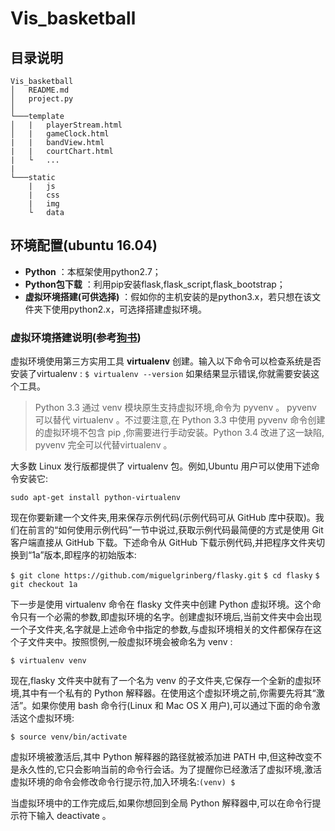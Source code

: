 # Vis_basketball

## 目录说明
```
Vis_basketball
│   README.md
│   project.py    
│
└───template
│   |   playerStream.html
│   |   gameClock.html
|   |   bandView.html
|   |   courtChart.html
|   └   ...
|
└───static
    |   js
    |   css
    |   img
    └   data
```

## 环境配置(ubuntu 16.04)
- **Python** ：本框架使用python2.7；
- **Python包下载** ：利用pip安装flask,flask_script,flask_bootstrap；
- **虚拟环境搭建(可供选择)** ：假如你的主机安装的是python3.x，若只想在该文件夹下使用python2.x，可选择搭建虚拟环境。

### 虚拟环境搭建说明(参考[狗书](http://pan.baidu.com/s/1misgQbI))
虚拟环境使用第三方实用工具 **virtualenv** 创建。输入以下命令可以检查系统是否安装了virtualenv :
`$ virtualenv --version`
如果结果显示错误,你就需要安装这个工具。
>Python 3.3 通过 venv 模块原生支持虚拟环境,命令为 pyvenv 。 pyvenv 可以替代 virtualenv 。不过要注意,在 Python 3.3 中使用 pyvenv 命令创建的虚拟环境不包含 pip ,你需要进行手动安装。Python 3.4 改进了这一缺陷, pyvenv 完全可以代替virtualenv 。

大多数 Linux 发行版都提供了 virtualenv 包。例如,Ubuntu 用户可以使用下述命令安装它:

`sudo apt-get install python-virtualenv`

现在你要新建一个文件夹,用来保存示例代码(示例代码可从 GitHub 库中获取)。我们在前言的“如何使用示例代码”一节中说过,获取示例代码最简便的方式是使用 Git 客户端直接从 GitHub 下载。下述命令从 GitHub 下载示例代码,并把程序文件夹切换到“1a”版本,即程序的初始版本:

`$ git clone https://github.com/miguelgrinberg/flasky.git`
`$ cd flasky`
`$ git checkout 1a`

下一步是使用 virtualenv 命令在 flasky 文件夹中创建 Python 虚拟环境。这个命令只有一个必需的参数,即虚拟环境的名字。创建虚拟环境后,当前文件夹中会出现一个子文件夹,名字就是上述命令中指定的参数,与虚拟环境相关的文件都保存在这个子文件夹中。按照惯例,一般虚拟环境会被命名为 venv :

`$ virtualenv venv`

现在,flasky 文件夹中就有了一个名为 venv 的子文件夹,它保存一个全新的虚拟环境,其中有一个私有的 Python 解释器。在使用这个虚拟环境之前,你需要先将其“激活”。如果你使用 bash 命令行(Linux 和 Mac OS X 用户),可以通过下面的命令激活这个虚拟环境:

`$ source venv/bin/activate`

虚拟环境被激活后,其中 Python 解释器的路径就被添加进 PATH 中,但这种改变不是永久性的,它只会影响当前的命令行会话。为了提醒你已经激活了虚拟环境,激活虚拟环境的命令会修改命令行提示符,加入环境名:`(venv) $`

当虚拟环境中的工作完成后,如果你想回到全局 Python 解释器中,可以在命令行提示符下输入 deactivate 。
